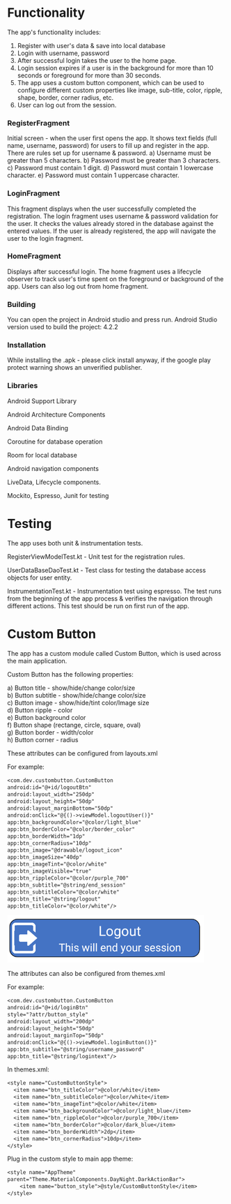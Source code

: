 # Functionality
The app's functionality includes:
1. Register with user's data & save into local database
2. Login with username, password
3. After successful login takes the user to the home page.
4. Login session expires if a user is in the background for more than 10 seconds or foreground for more than 30 seconds.
5. The app uses a custom button component, which can be used to configure different custom properties like image, sub-title, color, ripple, shape, border, corner radius, etc.
6. User can log out from the session.

### RegisterFragment
Initial screen - when the user first opens the app. It shows text fields (full name, username, password) for users to fill up and register in the app.
There are rules set up for username & password.
a) Username must be greater than 5 characters.
b) Password must be greater than 3 characters.
c) Password must contain 1 digit.
d) Password must contain 1 lowercase character.
e) Password must contain 1 uppercase character.

### LoginFragment
This fragment displays when the user successfully completed the registration. The login fragment uses username & password validation for the user. It checks the values already stored in the database against the entered values.
If the user is already registered, the app will navigate the user to the login fragment.

### HomeFragment
Displays after successful login. The home fragment uses a lifecycle observer to track user's time spent on the foreground or background of the app.
Users can also log out from home fragment.

### Building
You can open the project in Android studio and press run.
Android Studio version used to build the project: 4.2.2

### Installation
While installing the .apk - please click install anyway, if the google play protect warning shows an unverified publisher.


### Libraries
Android Support Library

Android Architecture Components

Android Data Binding

Coroutine for database operation

Room for local database

Android navigation components

LiveData, Lifecycle components.

Mockito, Espresso, Junit for testing


# Testing
The app uses both unit & instrumentation tests.

RegisterViewModelTest.kt - Unit test for the registration rules.

UserDataBaseDaoTest.kt - Test class for testing the database access objects for user entity.

InstrumentationTest.kt - Instrumentation test using espresso. The test runs from the beginning of the app process & verifies the navigation through different actions. This test should be run on first run of the app.


# Custom Button
The app has a custom module called Custom Button, which is used across the main application.

Custom Button has the following properties:

a) Button title - show/hide/change color/size\
b) Button subtitle - show/hide/change color/size\
c) Button image - show/hide/tint color/Image size\
d) Button ripple - color\
e) Button background color\
f) Button shape (rectange, circle, square, oval)\
g) Button border - width/color\
h) Button corner - radius

These attributes can be configured from layouts.xml

For example:
```
<com.dev.custombutton.CustomButton
android:id="@+id/logoutBtn"
android:layout_width="250dp"
android:layout_height="50dp"
android:layout_marginBottom="50dp"
android:onClick="@{()->viewModel.logoutUser()}"
app:btn_backgroundColor="@color/light_blue"
app:btn_borderColor="@color/border_color"
app:btn_borderWidth="1dp"
app:btn_cornerRadius="10dp"
app:btn_image="@drawable/logout_icon"
app:btn_imageSize="40dp"
app:btn_imageTint="@color/white"
app:btn_imageVisible="true"
app:btn_rippleColor="@color/purple_700"
app:btn_subtitle="@string/end_session"
app:btn_subtitleColor="@color/white"
app:btn_title="@string/logout"
app:btn_titleColor="@color/white"/>
```

![](/images/custom_button.png)

The attributes can also be configured from themes.xml

For example:
```
<com.dev.custombutton.CustomButton
android:id="@+id/loginBtn"
style="?attr/button_style"
android:layout_width="200dp"
android:layout_height="50dp"
android:layout_marginTop="50dp"
android:onClick="@{()->viewModel.loginButton()}"
app:btn_subtitle="@string/username_password"
app:btn_title="@string/logintext"/>
```

In themes.xml:
```
<style name="CustomButtonStyle">
  <item name="btn_titleColor">@color/white</item>
  <item name="btn_subtitleColor">@color/white</item>
  <item name="btn_imageTint">@color/white</item>
  <item name="btn_backgroundColor">@color/light_blue</item>
  <item name="btn_rippleColor">@color/purple_700</item>
  <item name="btn_borderColor">@color/dark_blue</item>
  <item name="btn_borderWidth">2dp</item>
  <item name="btn_cornerRadius">10dp</item>
</style>
```

Plug in the custom style to main app theme:
```
<style name="AppTheme" parent="Theme.MaterialComponents.DayNight.DarkActionBar">
	<item name="button_style">@style/CustomButtonStyle</item>
</style>
```
